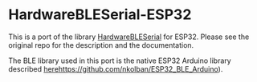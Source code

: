 HardwareBLESerial-ESP32
=======================

This is a port of the library [HardwareBLESerial](https://github.com/Uberi/Arduino-HardwareBLESerial) 
for ESP32. Please see the original repo for the description and the documentation.

The BLE library used in this port is the native ESP32 Arduino library described [here](https://github.com/nkolban/ESP32_BLE_Arduino)https://github.com/nkolban/ESP32_BLE_Arduino).
